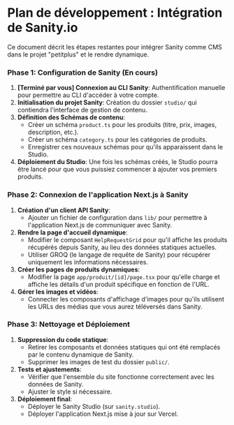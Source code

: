 # Plan de développement : Intégration de Sanity.io

Ce document décrit les étapes restantes pour intégrer Sanity comme CMS dans le projet "petitplus" et le rendre dynamique.

### Phase 1: Configuration de Sanity (En cours)

1.  **[Terminé par vous] Connexion au CLI Sanity**: Authentification manuelle pour permettre au CLI d'accéder à votre compte.
2.  **Initialisation du projet Sanity**: Création du dossier `studio/` qui contiendra l'interface de gestion de contenu.
3.  **Définition des Schémas de contenu**:
    *   Créer un schéma `product.ts` pour les produits (titre, prix, images, description, etc.).
    *   Créer un schéma `category.ts` pour les catégories de produits.
    *   Enregistrer ces nouveaux schémas pour qu'ils apparaissent dans le Studio.
4.  **Déploiement du Studio**: Une fois les schémas créés, le Studio pourra être lancé pour que vous puissiez commencer à ajouter vos premiers produits.

### Phase 2: Connexion de l'application Next.js à Sanity

1.  **Création d'un client API Sanity**:
    *   Ajouter un fichier de configuration dans `lib/` pour permettre à l'application Next.js de communiquer avec Sanity.
2.  **Rendre la page d'accueil dynamique**:
    *   Modifier le composant `HelpRequestGrid` pour qu'il affiche les produits récupérés depuis Sanity, au lieu des données statiques actuelles.
    *   Utiliser GROQ (le langage de requête de Sanity) pour récupérer uniquement les informations nécessaires.
3.  **Créer les pages de produits dynamiques**:
    *   Modifier la page `app/produit/[id]/page.tsx` pour qu'elle charge et affiche les détails d'un produit spécifique en fonction de l'URL.
4.  **Gérer les images et vidéos**:
    *   Connecter les composants d'affichage d'images pour qu'ils utilisent les URLs des médias que vous aurez téléversés dans Sanity.

### Phase 3: Nettoyage et Déploiement

1.  **Suppression du code statique**:
    *   Retirer les composants et données statiques qui ont été remplacés par le contenu dynamique de Sanity.
    *   Supprimer les images de test du dossier `public/`.
2.  **Tests et ajustements**:
    *   Vérifier que l'ensemble du site fonctionne correctement avec les données de Sanity.
    *   Ajuster le style si nécessaire.
3.  **Déploiement final**:
    *   Déployer le Sanity Studio (sur `sanity.studio`).
    *   Déployer l'application Next.js mise à jour sur Vercel.
